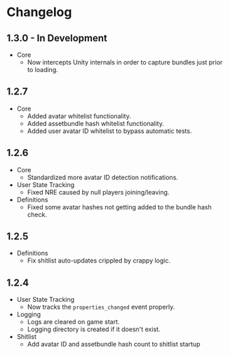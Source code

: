 # Changelog

## 1.3.0 - In Development

* Core
  * Now intercepts Unity internals in order to capture bundles just prior to loading.

## 1.2.7

* Core
  * Added avatar whitelist functionality.
  * Added assetbundle hash whitelist functionality.
  * Added user avatar ID whitelist to bypass automatic tests.

## 1.2.6

* Core
  * Standardized more avatar ID detection notifications.
* User State Tracking
  * Fixed NRE caused by null players joining/leaving.
* Definitions
  * Fixed some avatar hashes not getting added to the bundle hash check.
  
## 1.2.5

* Definitions
  * Fix shitlist auto-updates crippled by crappy logic.

## 1.2.4

* User State Tracking
  * Now tracks the `properties_changed` event properly.
* Logging
  * Logs are cleared on game start.
  * Logging directory is created if it doesn't exist.
* Shitlist
  * Add avatar ID and assetbundle hash count to shitlist startup